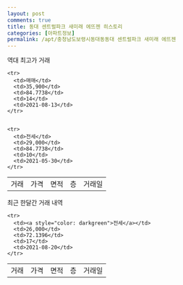 ```yaml
---
layout: post
comments: true
title: 동대 센트럴파크 새미래 에뜨젠 히스토리
categories: [아파트정보]
permalink: /apt/충청남도보령시동대동동대 센트럴파크 새미래 에뜨젠
---
```


역대 최고가 거래
<table class="sortable">
    <tr>
      <td>거래</td>
      <td>가격</td>
      <td>면적</td>
      <td>층</td>
      <td>거래일</td>
    </tr>
    
    <tr>
      <td>매매</td>
      <td>35,900</td>
      <td>84.7738</td>
      <td>14</td>
      <td>2021-08-13</td>
    </tr>
        
    
    <tr>
      <td>전세</td>
      <td>29,000</td>
      <td>84.7738</td>
      <td>10</td>
      <td>2021-05-30</td>
    </tr>
        
    
</table>

최근 한달간 거래 내역

<font size='small'>
<table class="sortable">
    <tr>
      <td>거래</td>
      <td>가격</td>
      <td>면적</td>
      <td>층</td>
      <td>거래일</td>
    </tr>

    <tr>
      <td><a style="color: darkgreen">전세</a></td>
      <td>26,000</td>
      <td>72.1396</td>
      <td>17</td>
      <td>2021-08-20</td>
    </tr>
      
</table>
</font>

